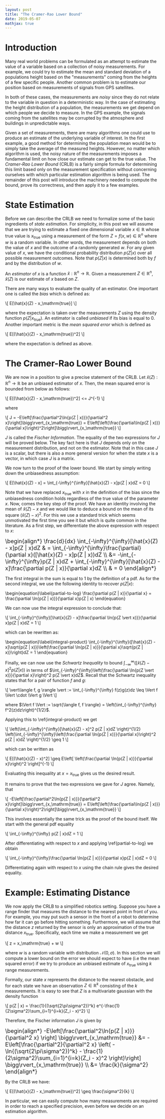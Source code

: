 ```yaml
---
layout: post
title: "The Cramer-Rao Lower Bound"
date: 2019-05-07
mathjax: true
---
```


# Introduction

Many real world problems can be formulated as an attempt to estimate the value of a variable based on a collection of noisy measurements. For example, we could try to estimate the mean and standard deviation of a populations height based on the "measurements" coming from the heights of a few specific people. Another common problem is to estimate our position based on measurements of signals from GPS satellites. 

In both of these cases, the measurements are _noisy_ since they do not relate to the variable in question in a deterministic way. In the case of estimating the height distribution of a population, the measurements we get depend on which people we decide to measure. In the GPS example, the signals coming from the satellites may be corrupted by the atmosphere and buildings in unpredictable ways.

Given a set of measurements, there are many algorithms one could use to produce an estimate of the underlying variable of interest. In the first example, a good method for determining the population mean would be to simply take the average of the measured heights. However, no matter which algorithm is used, the noisy nature of the measurements imposes a fundamental limit on how close our estimate can get to the true value.  The _Cramer-Rao Lower Bound_ (CRLB) is a fairly simple formula for determining this limit based only on the measurement specification without concerning ourselves with which particular estimation algorithm is being used. The remainder of this post will introduce the machinery needed to compute the bound, prove its correctness, and then apply it to a few examples. 

# State Estimation

Before we can describe the CRLB we need to formalize some of the basic ingredients of _state estimation_.
For simplicity, in this post we will assume that we are trying to estimate a fixed one dimensional variable $x \in \mathbb{R}$ whose true value is $x_\mathrm{true}$ using a measurement of the form $Z = f(x, w) \in \mathbb{R}^n$ where $w$ is a random variable.
In other words, the measurement depends on both the value of $x$ and the outcome of a randomly generated $w$. For any given value of $x$, we have the conditional probability distribution $p(Z \vert x)$ over all possible measurement outcomes. Note that $p(Z \vert x)$ is determined both by $f$ and by the distribution of $w$. 

An _estimator_ of $x$ is a function $\hat{x} : \mathbb{R}^n \rightarrow \mathbb{R}$. Given a measurement $Z \in \mathbb{R}^n$, $\hat{x}(Z)$ is our estimate of $x$ based on $Z$.

There are many ways to evaluate the quality of an estimator. One important one is called the _bias_ which is defined as: 

\\[
E[\hat{x}(Z) - x_\mathrm{true}]
\\]

where the expectation is taken over the measurements $Z$ using the density function $p(Z \vert x_\mathrm{true})$. An estimator is called _unbiased_ if its bias is equal to $0$. Another important metric is the _mean squared error_ which is defined as

\\[
E[(\hat{x}(Z) - x_\mathrm{true})^2]
\\]

where the expectation is defined as above.

# The Cramer-Rao Lower Bound

We are now in a position to give a precise statement of the CRLB. Let $\hat{x}(Z): \mathbb{R}^n \rightarrow \mathbb{R}$ be an unbiased estimator of $x$. Then, the mean squared error is bounded from below as follows:

\\[
E[(\hat{x}(Z) - x_\mathrm{true})^2] <= J^{-1}
\\]

where 

\\[
J = -E\left[\frac{\partial^2\ln{p(Z | x)}}{\partial^2 x}\right]\bigg\rvert_{x_\mathrm{true}} = E\left[\left(\frac{\partial\ln{p(Z | x)}}{\partial x}\right)^2\right]\bigg\rvert_{x_\mathrm{true}}
\\]

$J$ is called the _Fischer Information_. The equality of the two expressions for $J$ will be proved below. The key fact here is that $J$ depends only on the measurement distribution, and not on the estimator. Note that in this case $J$ is a scalar, but there is also a more general version for when the state $x$ is a vector, in which case $J$ is a matrix. 

We now turn to the proof of the lower bound. We start by simply writing down the unbiasedness assumption:

\\[
E[\hat{x}(Z) - x] = \int_{-\infty}^{\infty}[\hat{x}(Z) - x]p(Z | x)dZ = 0
\\]

Note that we have replaced $x_\mathrm{true}$ with $x$ in the definition of the bias since the unbiasedness condition holds regardless of the true value of the parameter $x$. Now, comes the key step of the proof. We have an identity involving the mean of $\hat{x}(Z) - x$ and we would like to deduce a bound on the mean of its square $(\hat{x}(Z) - x)^2$. For this we use a standard trick which seems unmotivated the first time you see it but which is quite common in the literature. As a first step, we differentiate the above expression with respect to $x$:


<div style="font-size: 1.3em;">
\begin{align*}
\frac{d}{dx} \int_{-\infty}^{\infty}[\hat{x}(Z) - x]p(Z | x)dZ & =
\int_{-\infty}^{\infty}\frac{\partial}{\partial x}([\hat{x}(Z) - x]p(Z | x))dZ \\
&=  -\int_{-\infty}^{\infty}p(Z | x)dZ + \int_{-\infty}^{\infty}[\hat{x}(Z) -x]\frac{\partial p(Z | x)}{\partial x}dZ \\
& = 0
\end{align*}
</div>

The first integral in the sum is equal to $1$ by the definition of a pdf.
As for the second integral, we use the following identity to recover $p(Z \vert x)$:

\begin{equation}\label{partial-to-log}
\frac{\partial p(Z | x)}{\partial x}  = \frac{\partial \ln{p(Z | x)}}{\partial x}p(Z | x)
\end{equation}

We can now use the integral expression to conclude that:

\\[
\int_{-\infty}^{\infty}[\hat{x}(Z) - x]\frac{\partial \ln{p(Z \vert x)}}{\partial x}p(Z | x)dZ = 1
\\]


which can be rewritten as:

\begin{equation}\label{integral-product}
\int_{-\infty}^{\infty}([\hat{x}(Z) - x]\sqrt{p(Z | x)})\left(\frac{\partial \ln{p(Z | x)}}{\partial x}\sqrt{p(Z | x)}\right)dZ = 1
\end{equation}

Finally, we can now use the _Schwartz Inequality_ to bound $\int_{-\infty}^{\infty}([\hat{x}(Z) - x]^2 p(Z \vert  x))$ in terms of $\int_{-\infty}^{\infty}\left(\frac{\partial \ln{p(Z \vert x)}}{\partial x}\right)^2 p(Z \vert x)dZ$. Recall that the Schwartz inequality states that for a pair of function $f$ and $g$:

\\[
\vert\langle f, g \rangle \vert := \int_{-\infty}^{\infty} f(z)g(z)dz \leq \Vert f \Vert \cdot \Vert g \Vert
\\]

where $\Vert f \Vert := \sqrt{\langle f, f \rangle} = \left(\int_{-\infty}^{\infty} f^2(z)dz\right)^{1/2}$.

Applying this to \ref{integral-product} we get

\\[
\left(\int_{-\infty}^{\infty}[\hat{x}(Z) - x]^2 p(Z | x)dZ \right)^{1/2}
\left(\int_{-\infty}^{\infty}\left(\frac{\partial \ln{p(Z | x)}}{\partial x}\right)^2 p(Z | x)dZ \right)^{1/2} \geq 1
\\]

which can be written as

\\[
E[(\hat{x}(Z) - x)^2] \geq E\left[ \left(\frac{\partial \ln{p(Z | x)}}{\partial x}\right)^2 \right]^{-1}
\\]

Evaluating this inequality at $x = x_\mathrm{true}$ gives us the desired result.

It remains to prove that the two expressions we gave for $J$ agree. Namely, that

\\[
-E\left[\frac{\partial^2\ln{p(Z | x)}}{\partial^2 x}\right]\bigg\rvert_{x_\mathrm{true}} = E\left[\left(\frac{\partial\ln{p(Z | x)}}{\partial x}\right)^2\right]\bigg\rvert_{x_\mathrm{true}}
\\]

This involves essentially the same trick as the proof of the bound itself. We start with the general pdf equality

\\[
\int_{-\infty}^{\infty} p(Z | x)dZ = 1
\\]

After differentiating with respect to $x$ and applying \ref{partial-to-log} we obtain

\\[
\int_{-\infty}^{\infty}\frac{\partial \ln{p(Z | x)}}{\partial x}p(Z | x)dZ = 0
\\]

Differentiating again with respect to $x$ using the chain rule gives the desired equality.

# Example: Estimating Distance

We now apply the CRLB to a simplified robotics setting. Suppose you have a range finder that measures the distance to the nearest point in front of you. For example, you may put such a sensor in the front of a robot to determine how far it can go before hitting something. Furthermore, we will assume that the distance $z$ returned by the sensor is only an approximation of the true distance $x_\mathrm{true}$. Specifically, each time we make a measurement we get

\\[
z = x_\mathrm{true} + w
\\]

where $w$ is a random variable with distribution $\mathcal{N}(0, \sigma)$. In this section we will compute a lower bound on the error we should expect to have (i.e the mean squared error) if we try to produce an unbiased estimate of $x_\mathrm{true}$ using $k$ range measurements.

Formally, our state $x$ represents the distance to the nearest obstacle, and for each state we have an observation $Z \in \mathbb{R}^k$ consisting of the $k$ measurements. It is easy to see that $Z$ is a multivariate gaussian with the density function

\\[
p(Z | x) = \frac{1}{(\sqrt{2\pi\sigma^2})^k} e^{-\frac{1}{2\sigma^2}\sum_{i=1}^{i=k}(Z_i - x)^2}
\\]

Therefore, the Fischer information $J$ is given by

<div style="font-size: 1.3em;">
\begin{align*}
-E\left[\frac{\partial^2\ln{p(Z | x)}}{\partial^2 x} \right] \bigg\rvert_{x_\mathrm{true}} &=
-E\left[\frac{\partial^2}{\partial^2 x} \left(
-\ln{(\sqrt{2\pi\sigma^2})^k} - \frac{1}{2\sigma^2}\sum_{i=1}^{i=k}(Z_i - x)^2
\right)\right] \bigg\rvert_{x_\mathrm{true}} \\
&= \frac{k}{\sigma^2}
\end{align*}
</div>

By the CRLB we have:

\\[
E[(\hat{x}(Z) - x_\mathrm{true})^2] \geq \frac{\sigma^2}{k}
\\]

In particular, we can easily compute how many measurements are required in order to reach a specified precision, even before we decide on an estimation algorithm.

